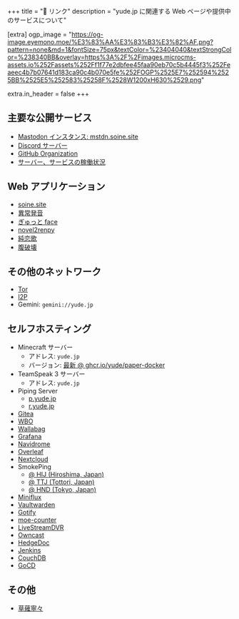 +++
title = "📎 リンク"
description = "yude.jp に関連する Web ページや提供中のサービスについて"

[extra]
ogp_image = "https://og-image.eyemono.moe/%E3%83%AA%E3%83%B3%E3%82%AF.png?pattern=none&md=1&fontSize=75px&textColor=%23404040&textStrongColor=%238340BB&overlay=https%3A%2F%2Fimages.microcms-assets.io%252Fassets%252Ff1f77e2dbfee45faa90eb70c5b4445f3%252Feaeec4b7b07641d183ca90c4b070e5fe%252FOGP%2525E7%252594%2525BB%2525E5%252583%25258F%2528W1200xH630%2529.png"

extra.in_header = false
+++

## 主要な公開サービス

- [Mastodon インスタンス: mstdn.soine.site](https://mstdn.soine.site)
- [Discord サーバー](https://discord.gg/X6srY7X)
- [GitHub Organization](https://github.com/yudejp)
- [サーバー、サービスの稼働状況](https://status.yude.jp)

## Web アプリケーション

- [soine.site](https://soine.site)
- [異常発音](https://weird-pronounciation.vercel.app/)
- [ぎゅっと face](https://gyutto-face-yude.vercel.app/)
- [novel2renpy](https://novel2renpy.vercel.app/)
- [純恋歌](https://junrenka-randomizer.vercel.app/)
- [腹破壊](https://stomach-breaker.vercel.app/)

## その他のネットワーク

- [Tor](http://yudejpwxp2cziclocqjfd55ucw2dh6ncswopluh7exwusjlfkvkwhwqd.onion)
- [I2P](http://yude.i2p/?i2paddresshelper=idabfrazqbh7upvo2f5hx3ajpqglrwny66qbvcoatfqoq64ifiaq.b32.i2p)
- Gemini: <code>gemini://yude.jp</code>

## セルフホスティング

- Minecraft サーバー
  - アドレス: `yude.jp`
  - バージョン: [最新 @ ghcr.io/yude/paper-docker](https://github.com/yudejp/paper-docker)
- TeamSpeak 3 サーバー
  - アドレス: `yude.jp`
- Piping Server
  - [p.yude.jp](https://p.yude.jp/)
  - [r.yude.jp](https://r.yude.jp/)
- [Gitea](https://git.soine.site/)
- [WBO](https://board.soine.site/)
- [Wallabag](https://wallabag.soine.site/)
- [Grafana](https://grafana.yude.jp/)
- [Navidrome](https://navidrome.yude.jp/)
- [Overleaf](https://overleaf.yude.jp/)
- [Nextcloud](https://nc.soine.site/)
- SmokePing
  - [@ HIJ (Hiroshima, Japan)](https://smokeping-hij.yude.jp)
  - [@ TTJ (Tottori, Japan)](https://smokeping-ttj.yude.jp)
  - [@ HND (Tokyo, Japan)](https://smokeping-hnd.yude.jp)
- [Miniflux](https://miniflux.soine.site/)
- [Vaultwarden](https://vault.yude.jp/)
- [Gotify](https://gotify.yude.jp/)
- [moe-counter](https://moe-counter.yude.jp/)
- [LiveStreamDVR](https://liverec.yude.jp/)
- [Owncast](https://live.yude.jp/)
- [HedgeDoc](https://docs.soine.site/)
- [Jenkins](https://jenkins.yude.jp/)
- [CouchDB](https://couch.yude.jp/)
- [GoCD](https://gocd.yude.jp/)

## その他

- [草薙寧々](https://pjsekai.sega.jp/character/unite04/nene/index.html)
